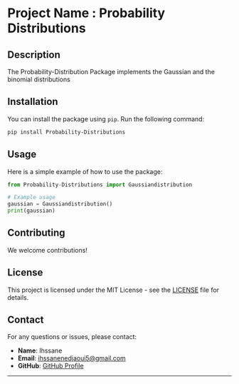 
# Project Name : Probability Distributions


## Description

The Probability-Distribution Package implements the Gaussian and the binomial distributions



## Installation

You can install the package using `pip`. Run the following command:

```bash
pip install Probability-Distributions
```

## Usage

Here is a simple example of how to use the package:

```python
from Probability-Distributions import Gaussiandistribution

# Example usage
gaussian = Gaussiandistribution()
print(gaussian)
```


## Contributing

We welcome contributions!

## License

This project is licensed under the MIT License - see the [LICENSE](licence.txt) file for details.

## Contact

For any questions or issues, please contact:

- **Name**: Ihssane
- **Email**: ihssanenedjaoui5@gmail.com
- **GitHub**: [GitHub Profile](https://github.com/Ihssane5)

---
